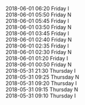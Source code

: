 2018-06-01 06:20 Friday  I  
2018-06-01 05:50 Friday  N  
2018-06-01 05:45 Friday  I  
2018-06-01 03:50 Friday  N  
2018-06-01 03:45 Friday  I  
2018-06-01 02:40 Friday  N  
2018-06-01 02:35 Friday  I  
2018-06-01 02:30 Friday  N  
2018-06-01 01:20 Friday  I  
2018-06-01 00:50 Friday  N  
2018-05-31 21:30 Thursday  I  
2018-05-31 09:25 Thursday  N  
2018-05-31 09:20 Thursday  I  
2018-05-31 09:15 Thursday  N  
2018-05-31 09:10 Thursday  I  
